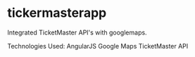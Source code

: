 # tickermasterapp

Integrated TicketMaster API's with googlemaps.

Technologies Used:
AngularJS
Google Maps
TicketMaster API
